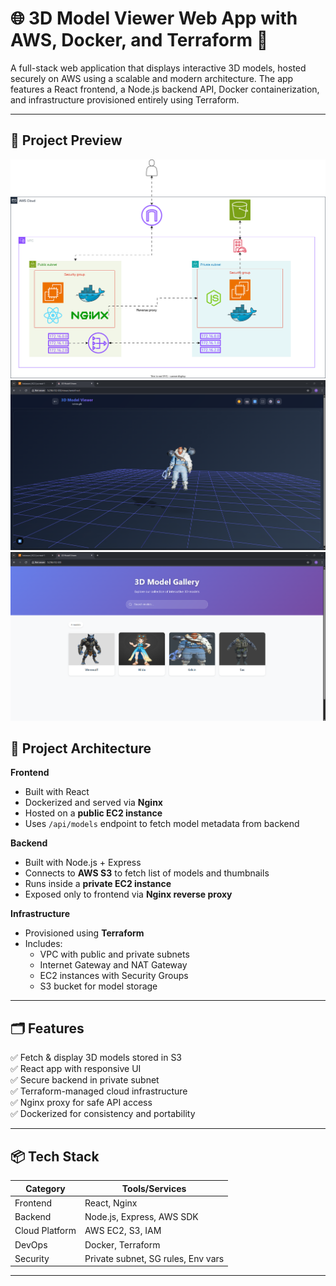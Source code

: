 # 🌐 3D Model Viewer Web App with AWS, Docker, and Terraform 🚀

A full-stack web application that displays interactive 3D models, hosted securely on AWS using a scalable and modern architecture. The app features a React frontend, a Node.js backend API, Docker containerization, and infrastructure provisioned entirely using Terraform.

---

## 📸 Project Preview

<!-- Add demo screenshots or GIFs here -->
![Architecture ](./images/react3d.svg)
![3D Model Interaction](./images/3dmodel.png)
![3D Model Frontend](./images/front.png)

## 🧩 Project Architecture

**Frontend**  
- Built with React  
- Dockerized and served via **Nginx**  
- Hosted on a **public EC2 instance**  
- Uses `/api/models` endpoint to fetch model metadata from backend

**Backend**  
- Built with Node.js + Express  
- Connects to **AWS S3** to fetch list of models and thumbnails  
- Runs inside a **private EC2 instance**  
- Exposed only to frontend via **Nginx reverse proxy**

**Infrastructure**  
- Provisioned using **Terraform**  
- Includes:
  - VPC with public and private subnets
  - Internet Gateway and NAT Gateway
  - EC2 instances with Security Groups
  - S3 bucket for model storage

---

## 🗂️ Features

✅ Fetch & display 3D models stored in S3  
✅ React app with responsive UI  
✅ Secure backend in private subnet  
✅ Terraform-managed cloud infrastructure  
✅ Nginx proxy for safe API access  
✅ Dockerized for consistency and portability 

---
## 📦 Tech Stack

| Category       | Tools/Services                       |
|----------------|--------------------------------------|
| Frontend       | React, Nginx                         |
| Backend        | Node.js, Express, AWS SDK            |
| Cloud Platform | AWS EC2, S3, IAM                     |
| DevOps         | Docker, Terraform                    |
| Security       | Private subnet, SG rules, Env vars   |

---
